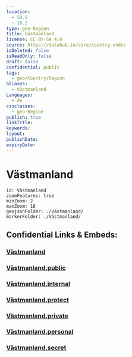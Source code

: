 ```yaml
---
location:
  - 59.8
  - 16.2
type: geo-Region
title: Västmanland
license: CC BY-SA 4.0
source: https://datahub.io/core/country-codes
isDeleted: false
isReadOnly: false
draft: false
confidential: public
tags:
  - geo/Country/Region
aliases:
  - Västmanland
Languages:
  - de
cssclasses:
  - geo-Region
publish: true
linkTitle:
keywords:
layout:
publishDate:
expiryDate:
---
```


# Västmanland

```leaflet
id: Västmanland
zoomFeatures: true 
minZoom: 2 
maxZoom: 18
geojsonFolder: ./Västmanland/
markerFolder: ./Västmanland/
```


## Confidential Links & Embeds: 

### [Västmanland](/_Standards/Earth/Continent/Europe/Europe~North/Sweden/Provinces~Sweden/Västmanland.md) 

### [Västmanland.public](/_public/Earth/Continent/Europe/Europe~North/Sweden/Provinces~Sweden/Västmanland.public.md) 

### [Västmanland.internal](/_internal/Earth/Continent/Europe/Europe~North/Sweden/Provinces~Sweden/Västmanland.internal.md) 

### [Västmanland.protect](/_protect/Earth/Continent/Europe/Europe~North/Sweden/Provinces~Sweden/Västmanland.protect.md) 

### [Västmanland.private](/_private/Earth/Continent/Europe/Europe~North/Sweden/Provinces~Sweden/Västmanland.private.md) 

### [Västmanland.personal](/_personal/Earth/Continent/Europe/Europe~North/Sweden/Provinces~Sweden/Västmanland.personal.md) 

### [Västmanland.secret](/_secret/Earth/Continent/Europe/Europe~North/Sweden/Provinces~Sweden/Västmanland.secret.md)

